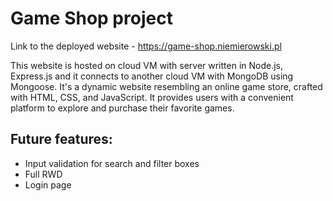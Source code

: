 # Game Shop project

Link to the deployed website - <https://game-shop.niemierowski.pl>

This website is hosted on cloud VM with server written in Node.js, Express.js and it connects to another cloud VM with MongoDB using Mongoose. It's a dynamic website resembling an online game store, crafted with HTML, CSS, and JavaScript. It provides users with a convenient platform to explore and purchase their favorite games.

## Future features:

- Input validation for search and filter boxes
- Full RWD
- Login page
